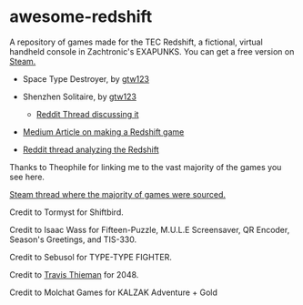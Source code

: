 # awesome-redshift
A repository of games made for the TEC Redshift, a fictional, virtual handheld console in Zachtronic's EXAPUNKS. You can get a free version on [Steam.](https://store.steampowered.com/app/948420/EXAPUNKS_TEC_Redshift_Player/)

* Space Type Destroyer, by [gtw123](https://www.youtube.com/watch?v=O61841j5cng)
* Shenzhen Solitaire, by [gtw123](https://www.youtube.com/watch?v=m7vhLmHnXMc)
  * [Reddit Thread discussing it](https://www.reddit.com/r/exapunks/comments/9djsc7/redshift_shenzhen_solitaire/)
  
* [Medium Article on making a Redshift game](https://medium.com/hard-mode/exapunking-ff8cc3b2c082)
* [Reddit thread analyzing the Redshift](https://www.reddit.com/r/exapunks/comments/90duqu/some_analysis_about_tec_redshift_the_programmable/)

Thanks to Theophile for linking me to the vast majority of the games you see here.

[Steam thread where the majority of games were sourced.](https://steamcommunity.com/app/716490/discussions/0/1640915206485587930/)

Credit to Tormyst for Shiftbird.

Credit to Isaac Wass for Fifteen-Puzzle, M.U.L.E Screensaver, QR Encoder, Season's Greetings, and TIS-330.

Credit to Sebusol for TYPE-TYPE FIGHTER.

Credit to [Travis Thieman](https://github.com/thieman) for 2048.

Credit to Molchat Games for KALZAK Adventure + Gold
